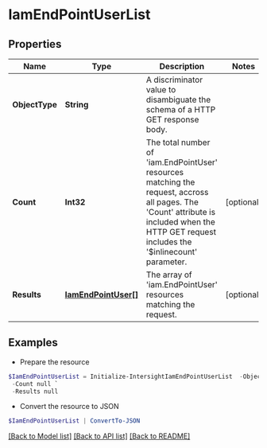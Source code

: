 # IamEndPointUserList
## Properties

Name | Type | Description | Notes
------------ | ------------- | ------------- | -------------
**ObjectType** | **String** | A discriminator value to disambiguate the schema of a HTTP GET response body. | 
**Count** | **Int32** | The total number of &#39;iam.EndPointUser&#39; resources matching the request, accross all pages. The &#39;Count&#39; attribute is included when the HTTP GET request includes the &#39;$inlinecount&#39; parameter. | [optional] 
**Results** | [**IamEndPointUser[]**](IamEndPointUser.md) | The array of &#39;iam.EndPointUser&#39; resources matching the request. | [optional] 

## Examples

- Prepare the resource
```powershell
$IamEndPointUserList = Initialize-IntersightIamEndPointUserList  -ObjectType null `
 -Count null `
 -Results null
```

- Convert the resource to JSON
```powershell
$IamEndPointUserList | ConvertTo-JSON
```

[[Back to Model list]](../README.md#documentation-for-models) [[Back to API list]](../README.md#documentation-for-api-endpoints) [[Back to README]](../README.md)

